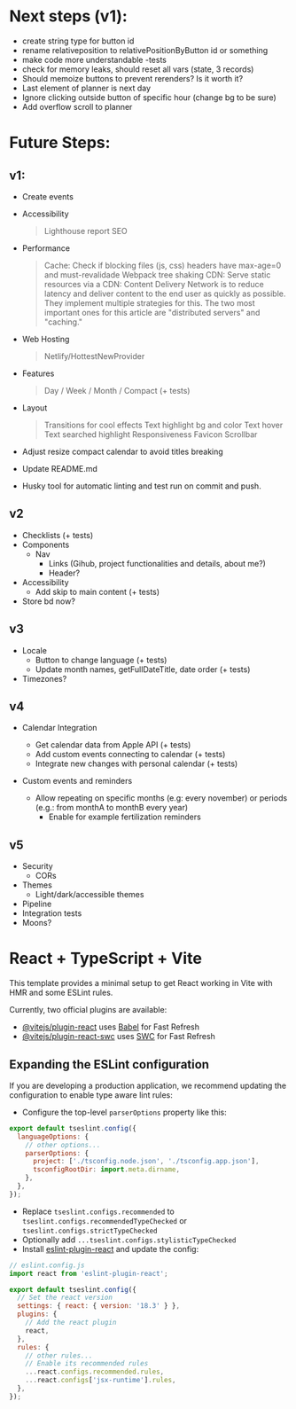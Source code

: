 # Next steps (v1):

- create string type for button id
- rename relativeposition to relativePositionByButton id or something
- make code more understandable
  -tests
- check for memory leaks, should reset all vars (state, 3 records)
- Should memoize buttons to prevent rerenders? Is it worth it?
- Last element of planner is next day
- Ignore clicking outside button of specific hour (change bg to be sure)
- Add overflow scroll to planner

# Future Steps:

## v1:

- Create events

- Accessibility

  > Lighthouse report
  > SEO

- Performance

  > Cache: Check if blocking files (js, css) headers have max-age=0 and must-revalidade
  > Webpack tree shaking
  > CDN: Serve static resources via a CDN:
  > Content Delivery Network is to reduce latency and deliver content to the end user as quickly as possible. They implement multiple strategies for this. The two most important ones for this article are "distributed servers" and "caching."

- Web Hosting

  > Netlify/HottestNewProvider

- Features

  > Day / Week / Month / Compact (+ tests)

- Layout

  > Transitions for cool effects
  > Text highlight bg and color
  > Text hover
  > Text searched highlight
  > Responsiveness
  > Favicon
  > Scrollbar

- Adjust resize compact calendar to avoid titles breaking

- Update README.md

- Husky tool for automatic linting and test run on commit and push.

## v2

- Checklists (+ tests)
- Components
  - Nav
    - Links (Gihub, project functionalities and details, about me?)
    - Header?
- Accessibility
  - Add skip to main content (+ tests)
- Store bd now?

## v3

- Locale
  - Button to change language (+ tests)
  - Update month names, getFullDateTitle, date order (+ tests)
- Timezones?

## v4

- Calendar Integration

  - Get calendar data from Apple API (+ tests)
  - Add custom events connecting to calendar (+ tests)
  - Integrate new changes with personal calendar (+ tests)

- Custom events and reminders
  - Allow repeating on specific months (e.g: every november) or periods (e.g.: from monthA to monthB every year)
    - Enable for example fertilization reminders

## v5

- Security
  - CORs
- Themes
  - Light/dark/accessible themes
- Pipeline
- Integration tests
- Moons?

# React + TypeScript + Vite

This template provides a minimal setup to get React working in Vite with HMR and some ESLint rules.

Currently, two official plugins are available:

- [@vitejs/plugin-react](https://github.com/vitejs/vite-plugin-react/blob/main/packages/plugin-react/README.md) uses [Babel](https://babeljs.io/) for Fast Refresh
- [@vitejs/plugin-react-swc](https://github.com/vitejs/vite-plugin-react-swc) uses [SWC](https://swc.rs/) for Fast Refresh

## Expanding the ESLint configuration

If you are developing a production application, we recommend updating the configuration to enable type aware lint rules:

- Configure the top-level `parserOptions` property like this:

```js
export default tseslint.config({
  languageOptions: {
    // other options...
    parserOptions: {
      project: ['./tsconfig.node.json', './tsconfig.app.json'],
      tsconfigRootDir: import.meta.dirname,
    },
  },
});
```

- Replace `tseslint.configs.recommended` to `tseslint.configs.recommendedTypeChecked` or `tseslint.configs.strictTypeChecked`
- Optionally add `...tseslint.configs.stylisticTypeChecked`
- Install [eslint-plugin-react](https://github.com/jsx-eslint/eslint-plugin-react) and update the config:

```js
// eslint.config.js
import react from 'eslint-plugin-react';

export default tseslint.config({
  // Set the react version
  settings: { react: { version: '18.3' } },
  plugins: {
    // Add the react plugin
    react,
  },
  rules: {
    // other rules...
    // Enable its recommended rules
    ...react.configs.recommended.rules,
    ...react.configs['jsx-runtime'].rules,
  },
});
```
